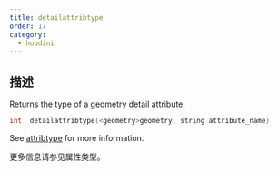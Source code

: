```yaml
---
title: detailattribtype
order: 17
category:
  - houdini
---
```

    
## 描述

Returns the type of a geometry detail attribute.

```c
int  detailattribtype(<geometry>geometry, string attribute_name)
```

See [attribtype](attribtype.html "Returns the type of a geometry attribute.")
for more information.

更多信息请参见属性类型。
